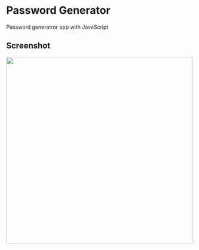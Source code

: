 # Password Generator 
Password generatror app with JavaScript

## Screenshot
<p float="left">
<img src = "" width="500">
</p>

